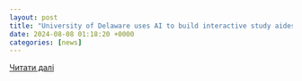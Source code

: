 ```yaml
---
layout: post
title: "University of Delaware uses AI to build interactive study aides | EdScoop"
date: 2024-08-08 01:18:20 +0000
categories: [news]
---
```


[Читати далі](https://edscoop.com/university-delaware-ai-study-aides/)
